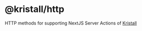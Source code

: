 # @kristall/http

HTTP methods for supporting NextJS Server Actions of [Kristall](https://kristall.app)